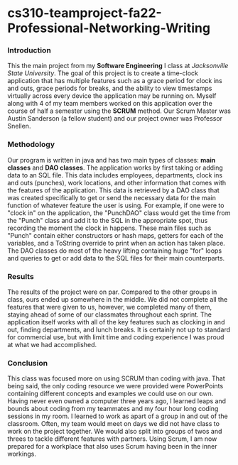 # cs310-teamproject-fa22-Professional-Networking-Writing
### Introduction

This the main project from my **Software Engineering** I class at _Jacksonville State University_. The goal of this project is to create a time-clock application that has multiple features such as a grace period for clock ins and outs, grace periods for breaks, and the ability to view timestamps virtually across every device the application may be running on. Myself along with 4 of my team members worked on this application over the course of half a semester using the **SCRUM** method. Our Scrum Master was Austin Sanderson (a fellow student) and our project owner was Professor Snellen.

### Methodology

Our program is written in java and has two main types of classes: **main classes** and **DAO classes**. The application works by first taking or adding data to an SQL file. This data includes employees, departments, clock ins and outs (punches), work locations, and other information that comes with the features of the application. This data is retrieved by a DAO class that was created specifically to get or send the necessary data for the main function of whatever feature the user is using. For example, if one were to "clock in" on the application, the "PunchDAO" class would get the time from the "Punch" class and add it to the SQL in the appropriate spot, thus recording the moment the clock in happens. These main files such as "Punch" contain either constructors or hash maps, getters for each of the variables, and a ToString override to print when an action has taken place. The DAO classes do most of the heavy lifting containing huge "for" loops and queries to get or add data to the SQL files for their main counterparts.

### Results

The results of the project were on par. Compared to the other groups in class, ours ended up somewhere in the middle. We did not complete all the features that were given to us, however, we completed many of them, staying ahead of some of our classmates throughout each sprint. The application itself works with all of the key features such as clocking in and out, finding departments, and lunch breaks. It is certainly not up to standard for commercial use, but with limit time and coding experience I was proud at what we had accomplished.

### Conclusion

This class was focused more on using SCRUM than coding with java. That being said, the only coding resource we were provided were PowerPoints containing different concepts and examples we could use on our own. Having never even owned a computer three years ago, I learned leaps and bounds about coding from my teammates and my four hour long coding sessions in my room. I learned to work as apart of a group in and out of the classroom. Often, my team would meet on days we did not have class to work on the project together. We would also split into groups of twos and threes to tackle different features with partners. Using Scrum, I am now prepared for a workplace that also uses Scrum having been in the inner workings.
